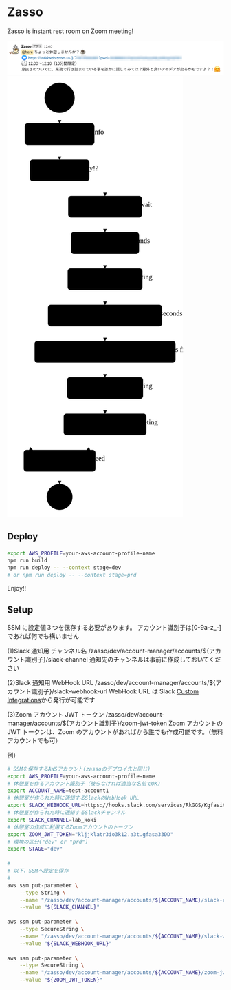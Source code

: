 # Zasso

Zasso is instant rest room on Zoom meeting!

![](misc/screenshot.png)
![](misc/stepfunctions_graph.svg)

## Deploy

```sh
export AWS_PROFILE=your-aws-account-profile-name
npm run build
npm run deploy -- --context stage=dev
# or npm run deploy -- --context stage=prd
```

Enjoy!!

## Setup

SSM に設定値３つを保存する必要があります。
アカウント識別子は[0-9a-z_-]であれば何でも構いません

(1)Slack 通知用 チャンネル名
/zasso/dev/account-manager/accounts/\${アカウント識別子}/slack-channel
通知先のチャンネルは事前に作成しておいてください

(2)Slack 通知用 WebHook URL
/zasso/dev/account-manager/accounts/\${アカウント識別子}/slack-webhook-url
WebHook URL は Slack [Custom Integrations](https://catfood.slack.com/apps/new/A0F7XDUAZ-incoming-webhooks)から発行が可能です

(3)Zoom アカウント JWT トークン
/zasso/dev/account-manager/accounts/\${アカウント識別子}/zoom-jwt-token
Zoom アカウントの JWT トークンは、Zoom のアカウントがあれば[](https://marketplace.zoom.us/develop/create)から誰でも作成可能です。（無料アカウントでも可）

例）

```bash
# SSMを保存するAWSアカウント(zassoのデプロイ先と同じ)
export AWS_PROFILE=your-aws-account-profile-name
# 休憩室を作るアカウント識別子（被らなければ適当な名前でOK）
export ACCOUNT_NAME=test-account1
# 休憩室が作られた時に通知するSlackのWebHook URL
export SLACK_WEBHOOK_URL=https://hooks.slack.com/services/RkGGS/KgfasiKdfsafDDD/lkafjDSrjiopkajklrwe
# 休憩室が作られた時に通知するSlackチャンネル
export SLACK_CHANNEL=lab_koki
# 休憩室の作成に利用するZoomアカウントのトークン
export ZOOM_JWT_TOKEN="kljjklatr3io3k12.a3t.gfasa33DD"
# 環境の区分("dev" or "prd")
export STAGE="dev"

#
# 以下、SSMへ設定を保存
#
aws ssm put-parameter \
    --type String \
    --name "/zasso/dev/account-manager/accounts/${ACCOUNT_NAME}/slack-channel" \
    --value "${SLACK_CHANNEL}"

aws ssm put-parameter \
    --type SecureString \
    --name "/zasso/dev/account-manager/accounts/${ACCOUNT_NAME}/slack-webhook-url" \
    --value "${SLACK_WEBHOOK_URL}"

aws ssm put-parameter \
    --type SecureString \
    --name "/zasso/dev/account-manager/accounts/${ACCOUNT_NAME}/zoom-jwt-token" \
    --value "${ZOOM_JWT_TOKEN}"
```
